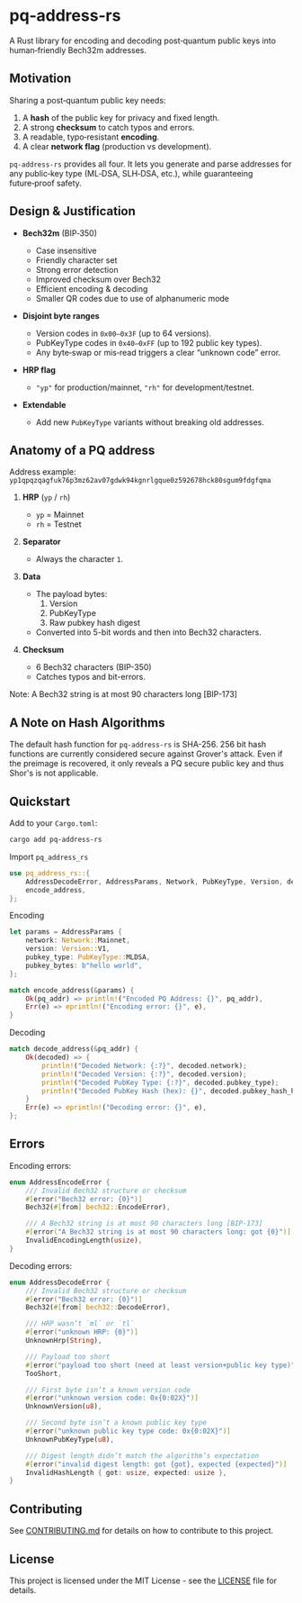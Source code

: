 # pq‑address‑rs

A Rust library for encoding and decoding post‑quantum public keys into human‑friendly Bech32m addresses.

## Motivation

Sharing a post‑quantum public key needs:

1. A **hash** of the public key for privacy and fixed length.
2. A strong **checksum** to catch typos and errors.
3. A readable, typo‑resistant **encoding**.
4. A clear **network flag** (production vs development).

`pq‑address‑rs` provides all four. It lets you generate and parse addresses for any public‑key type (ML‑DSA, SLH‑DSA, etc.), while guaranteeing future‑proof safety.

## Design & Justification

- **Bech32m** (BIP‑350)

  - Case insensitive
  - Friendly character set
  - Strong error detection
  - Improved checksum over Bech32
  - Efficient encoding & decoding
  - Smaller QR codes due to use of alphanumeric mode

- **Disjoint byte ranges**

  - Version codes in `0x00–0x3F` (up to 64 versions).
  - PubKeyType codes in `0x40–0xFF` (up to 192 public key types).
  - Any byte‑swap or mis‑read triggers a clear “unknown code” error.

- **HRP flag**

  - `"yp"` for production/mainnet, `"rh"` for development/testnet.

- **Extendable**

  - Add new `PubKeyType` variants without breaking old addresses.

## Anatomy of a PQ address

Address example: `yp1qpqzqagfuk76p3mz62av07gdwk94kgnrlgque0z592678hck80sgum9fdgfqma`

1. **HRP** (`yp` / `rh`)

   - `yp` = Mainnet
   - `rh` = Testnet

2. **Separator**

   - Always the character `1`.

3. **Data**

   - The payload bytes:
     1. Version
     2. PubKeyType
     3. Raw pubkey hash digest
   - Converted into 5-bit words and then into Bech32 characters.

4. **Checksum**
   - 6 Bech32 characters (BIP-350)
   - Catches typos and bit-errors.

Note: A Bech32 string is at most 90 characters long [BIP-173]

## A Note on Hash Algorithms

The default hash function for `pq-address-rs` is SHA-256.
256 bit hash functions are currently considered secure against Grover's attack.
Even if the preimage is recovered, it only reveals a PQ secure public key and thus Shor's is not applicable.

## Quickstart

Add to your `Cargo.toml`:

```bash
cargo add pq-address-rs
```

Import `pq_address_rs`

```rust
use pq_address_rs::{
    AddressDecodeError, AddressParams, Network, PubKeyType, Version, decode_address,
    encode_address,
};
```

Encoding

```rust
let params = AddressParams {
    network: Network::Mainnet,
    version: Version::V1,
    pubkey_type: PubKeyType::MLDSA,
    pubkey_bytes: b"hello world",
};

match encode_address(&params) {
    Ok(pq_addr) => println!("Encoded PQ Address: {}", pq_addr),
    Err(e) => eprintln!("Encoding error: {}", e),
}
```

Decoding

```rust
match decode_address(&pq_addr) {
    Ok(decoded) => {
        println!("Decoded Network: {:?}", decoded.network);
        println!("Decoded Version: {:?}", decoded.version);
        println!("Decoded PubKey Type: {:?}", decoded.pubkey_type);
        println!("Decoded PubKey Hash (hex): {}", decoded.pubkey_hash_hex());
    }
    Err(e) => eprintln!("Decoding error: {}", e),
};
```

## Errors

Encoding errors:

```rust
enum AddressEncodeError {
    /// Invalid Bech32 structure or checksum
    #[error("Bech32 error: {0}")]
    Bech32(#[from] bech32::EncodeError),

    /// A Bech32 string is at most 90 characters long [BIP-173]
    #[error("A Bech32 string is at most 90 characters long: got {0}")]
    InvalidEncodingLength(usize),
}
```

Decoding errors:

```rust
enum AddressDecodeError {
    /// Invalid Bech32 structure or checksum
    #[error("Bech32 error: {0}")]
    Bech32(#[from] bech32::DecodeError),

    /// HRP wasn’t `ml` or `tl`
    #[error("unknown HRP: {0}")]
    UnknownHrp(String),

    /// Payload too short
    #[error("payload too short (need at least version+public key type)")]
    TooShort,

    /// First byte isn’t a known version code
    #[error("unknown version code: 0x{0:02X}")]
    UnknownVersion(u8),

    /// Second byte isn’t a known public key type
    #[error("unknown public key type code: 0x{0:02X}")]
    UnknownPubKeyType(u8),

    /// Digest length didn’t match the algorithm’s expectation
    #[error("invalid digest length: got {got}, expected {expected}")]
    InvalidHashLength { got: usize, expected: usize },
}
```

## Contributing

See [CONTRIBUTING.md](CONTRIBUTING.md) for details on how to contribute to this project.

## License

This project is licensed under the MIT License - see the [LICENSE](LICENSE) file for details.
